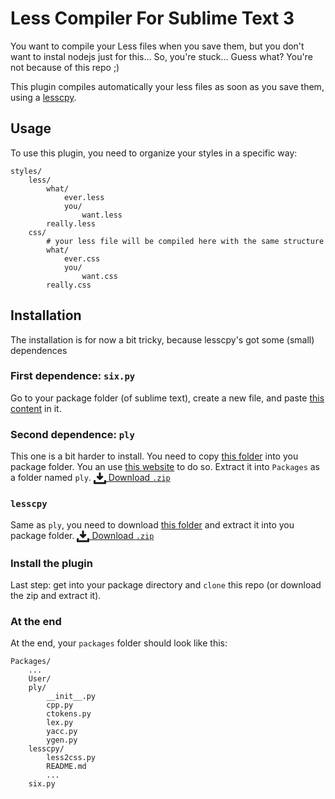 # Less Compiler For Sublime Text 3


You want to compile your Less files when you save them, but you don't want to instal nodejs just for this... So, you're stuck... Guess what? You're not because of this repo ;)

This plugin compiles automatically your less files as soon as you save them, using a [lesscpy](https://github.com/lesscpy/lesscpy). 

## Usage

To use this plugin, you need to organize your styles in a specific way:

	styles/
		less/
			what/
				ever.less
				you/
					want.less
			really.less
		css/
			# your less file will be compiled here with the same structure
			what/
				ever.css
				you/
					want.css
			really.css



## Installation

The installation is for now a bit tricky, because lesscpy's got some (small) dependences

### First dependence: `six.py` 

Go to your package folder (of sublime text), create a new file, and paste [this content](https://bitbucket.org/gutworth/six/raw/ca4580a5a648fc75abc568907e81abc80b05d58c/six.py) in it.

### Second dependence: `ply`

This one is a bit harder to install. You need to copy [this folder](https://github.com/dabeaz/ply/tree/master/ply) into you package folder. You an use [this website](http://kinolien.github.io/gitzip/) to do so. Extract it into `Packages` as a folder named `ply`. <a href="https://kinolien.github.com/gitzip/?download=https://github.com/dabeaz/ply/tree/master/ply" target="_blank"> <svg xmlns="http://www.w3.org/2000/svg" viewBox="0 0 26 26" fill="currentColor" style="width: 20px; height: 20px; vertical-align: middle;	"><path d="M25 17h-2c-.6 0-1 .4-1 1v2.5c0 .3-.2.5-.5.5h-17c-.3 0-.5-.2-.5-.5V18c0-.6-.4-1-1-1H1c-.6 0-1 .4-1 1v6c0 .6.4 1 1 1h24c.6 0 1-.4 1-1v-6c0-.6-.4-1-1-1zM12.3 16.7c.2.2.5.3.7.3s.5-.1.7-.3l6-6c.2-.2.3-.4.3-.7s-.1-.5-.3-.7l-1.4-1.4c-.2-.2-.4-.3-.7-.3-.3 0-.5.1-.7.3l-1 1c-.3.3-.9.1-.9-.4V2c0-.6-.4-1-1-1h-2c-.6 0-1 .4-1 1v6.6c0 .4-.5.7-.9.4l-1-1c-.2-.2-.4-.3-.7-.3-.3 0-.5.1-.7.3L6.3 9.4c-.2.2-.3.4-.3.7s.1.5.3.7l6 5.9z"/></svg> Download `.zip`</a>

### `lesscpy`

Same as `ply`, you need to download [this folder](https://github.com/lesscpy/lesscpy/tree/master/lesscpy) and extract it into you package folder. <a href="https://kinolien.github.com/gitzip/?download=https://github.com/lesscpy/lesscpy/tree/master/lesscpy" target="_blank"><svg xmlns="http://www.w3.org/2000/svg" viewBox="0 0 26 26" fill="currentColor" style="width: 20px; height: 20px; vertical-align: middle;	"><path d="M25 17h-2c-.6 0-1 .4-1 1v2.5c0 .3-.2.5-.5.5h-17c-.3 0-.5-.2-.5-.5V18c0-.6-.4-1-1-1H1c-.6 0-1 .4-1 1v6c0 .6.4 1 1 1h24c.6 0 1-.4 1-1v-6c0-.6-.4-1-1-1zM12.3 16.7c.2.2.5.3.7.3s.5-.1.7-.3l6-6c.2-.2.3-.4.3-.7s-.1-.5-.3-.7l-1.4-1.4c-.2-.2-.4-.3-.7-.3-.3 0-.5.1-.7.3l-1 1c-.3.3-.9.1-.9-.4V2c0-.6-.4-1-1-1h-2c-.6 0-1 .4-1 1v6.6c0 .4-.5.7-.9.4l-1-1c-.2-.2-.4-.3-.7-.3-.3 0-.5.1-.7.3L6.3 9.4c-.2.2-.3.4-.3.7s.1.5.3.7l6 5.9z"/></svg> Download `.zip`</a>

### Install the plugin

Last step: get into your package directory and `clone` this repo (or download the zip and extract it). 

### At the end

At the end, your `packages` folder should look like this:
	
	Packages/
		...
		User/
		ply/
			__init__.py
			cpp.py
			ctokens.py
			lex.py
			yacc.py
			ygen.py
		lesscpy/
			less2css.py
			README.md
			...
		six.py

